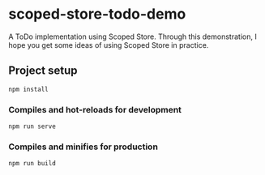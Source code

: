 # scoped-store-todo-demo
A ToDo implementation using Scoped Store.
Through this demonstration, I hope you get some ideas of using Scoped Store in practice.

## Project setup
```
npm install
```

### Compiles and hot-reloads for development
```
npm run serve
```

### Compiles and minifies for production
```
npm run build
```
